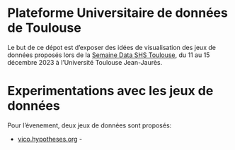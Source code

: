 
<!-- README.md is generated from README.Rmd. Please edit that file -->

# Plateforme Universitaire de données de Toulouse

<!-- badges: start -->
<!-- badges: end -->

Le but de ce dépot est d’exposer des idées de visualisation des jeux de
données proposés lors de la [Semaine Data SHS
Toulouse](https://sdshs2023tlse.sciencesconf.org/), du 11 au 15 décembre
2023 à l’Université Toulouse Jean-Jaurès.

# Experimentations avec les jeux de données

Pour l’évenement, deux jeux de données sont proposés:  
- [vico.hypotheses.org](./vico.hypotheses.org/vico_exploration.html) -
[]()
